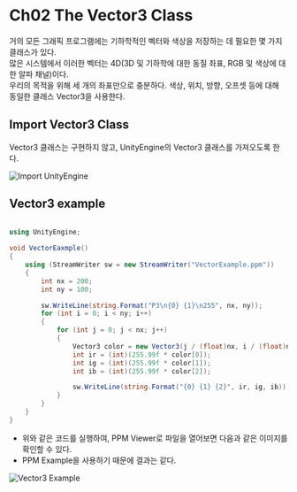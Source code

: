 # Ch02 The Vector3 Class

거의 모든 그래픽 프로그램에는 기하학적인 벡터와 색상을 저장하는 데 필요한 몇 가지 클래스가 있다.  
많은 시스템에서 이러한 벡터는 4D(3D 및 기하학에 대한 동질 좌표, RGB 및 색상에 대한 알파 채널)이다.  
우리의 목적을 위해 세 개의 좌표만으로 충분하다.
색상, 위치, 방향, 오프셋 등에 대해 동일한 클래스 Vector3을 사용한다.

## Import Vector3 Class  
  
Vector3 클래스는 구현하지 않고, UnityEngine의 Vector3 클래스를 가져오도록 한다.  
  
![Import UnityEngine](https://user-images.githubusercontent.com/15705675/50839977-d7f17280-13a4-11e9-8f4d-f7c230ba0723.PNG)



## Vector3 example
```csharp

using UnityEngine;
    
void VectorEaxmple()
{
    using (StreamWriter sw = new StreamWriter("VectorExample.ppm"))
    {
        int nx = 200;
        int ny = 100;

        sw.WriteLine(string.Format("P3\n{0} {1}\n255", nx, ny));
        for (int i = 0; i < ny; i++)
        {
            for (int j = 0; j < nx; j++)
            {
                Vector3 color = new Vector3(j / (float)nx, i / (float)ny, 0f);
                int ir = (int)(255.99f * color[0]);
                int ig = (int)(255.99f * color[1]);
                int ib = (int)(255.99f * color[2]);

                sw.WriteLine(string.Format("{0} {1} {2}", ir, ig, ib));
            }
        }
    }
}
```
* 위와 같은 코드를 실행하여, PPM Viewer로 파일을 열어보면 다음과 같은 이미지를 확인할 수 있다.
* PPM Example을 사용하기 때문에 결과는 같다.

![Vector3 Example](https://user-images.githubusercontent.com/15705675/50840341-9ca37380-13a5-11e9-99ff-a9bc854fc5be.png)
